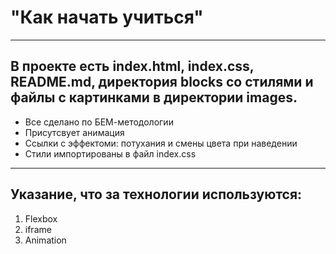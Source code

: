 # "Как начать учиться" 
------ 
 ## В проекте есть index.html, index.css, README.md, директория blocks со стилями и файлы с картинками в директории images.
 * Все сделано по БЕМ-методологии 
 * Присутсвует анимация 
 * Ссылки с эффектоми: потухания и смены цвета при наведении
 * Стили импортированы в файл index.css 
 ------ 
 ## Указание, что за технологии используются:
 1. Flexbox
 2. iframe
 3. Animation



